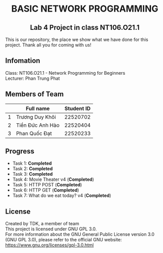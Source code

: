 <div align = "center">
 <h1 align = "center"> BASIC NETWORK PROGRAMMING
 </h1>
 <h2 align = "center"> Lab 4 Project in class NT106.O21.1
 </h2>
</div>

This is our repository, the place we show what we have done for this project. 
Thank all you for coming with us! 

## Infomation 
Class: NT106.O21.1 - Network Programming for Beginners  
Lecturer: Phan Trung Phat  

## Members of Team

| | Full name | Student ID |
| ------ | ------ | ------ |
| 1 | Trương Duy Khôi | 22520702 |
| 2 | Tiền Đức Anh Hào | 22520404 |
| 3 | Phan Quốc Đạt | 22520233 |

## Progress
 - Task 1: **Completed**  
 - Task 2: **Completed**  
 - Task 3: **Completed**  
 - Task 4: Movie Theater v4 (**Completed**)
 - Task 5: HTTP POST (**Completed**)  
 - Task 6: HTTP GET (**Completed**)  
 - Task 7: What do we eat today? v4 (**Completed**)

## License
Created by TDK, a member of team  
This project is licensed under GNU GPL 3.0.  
For more information about the GNU General Public License version 3.0 (GNU GPL 3.0), please refer to the official GNU website: <https://www.gnu.org/licenses/gpl-3.0.html>
